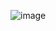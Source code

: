 ![image](https://user-images.githubusercontent.com/97434907/155570950-4a9c930f-b93f-49ca-b647-b03494d83397.png)
